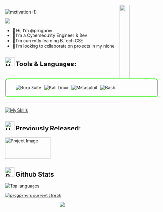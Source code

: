 <img width="25%" align='right' src="https://github.com/user-attachments/assets/9c826dd0-fd72-49ba-af60-e79f64344f59">

![motivation (1)](https://github.com/user-attachments/assets/6453459a-7b0a-4be5-a8d0-399203ba4a4c)

![](https://komarev.com/ghpvc/?username=progprnv)

- 👋 Hi, I’m @progprnv
- 👀 I’m a Cybersecurity Engineer & Dev
- 🌱 I’m currently learning B.Tech CSE
- 💞️ I’m looking to collaborate on projects in my niche



<!--
https://github.com/user-attachments/assets/622506cf-c303-4d6d-9488-0400bb5b4099 -->



## <img src="https://raw.githubusercontent.com/Tarikul-Islam-Anik/Animated-Fluent-Emojis/master/Emojis/Objects/Hammer%20and%20Wrench.png" alt="Hammer and Wrench" width="30" height="30" /> **Tools & Languages:**  


<br>

<div style="border: 2px solid #22F700; border-radius: 10px; padding: 20px; margin-bottom: 20px;">
  <div align="left" style="display: flex; flex-wrap: wrap; justify-content: center; gap: 10px;">
      <img src="https://img.shields.io/badge/Burp_Suite-FF6633?style=for-the-badge&logo=burp-suite&color=000000" alt="Burp Suite" />
      
  <img src="https://img.shields.io/badge/Kali_Linux-557C94?style=for-the-badge&logo=kali-linux&color=000000" alt="Kali Linux" />
<img src="https://img.shields.io/badge/Metasploit-008C8C?style=for-the-badge&logo=metasploit&color=000000" alt="Metasploit" />
   <img src="https://img.shields.io/badge/Bash-4EAA25?style=for-the-badge&logo=gnu-bash&color=000000" alt="Bash" />
      

  </div>
</div>

---



[![My Skills](https://skillicons.dev/icons?i=c,html,css,js,python,kali_linux&perline=13)](#)


## <img src="https://raw.githubusercontent.com/Tarikul-Islam-Anik/Animated-Fluent-Emojis/master/Emojis/Objects/Hammer%20and%20Wrench.png" alt="Hammer and Wrench" width="30" height="30" /> **Previously Released:**  


<img src="https://github.com/user-attachments/assets/5914e7cf-5591-4266-9cb8-06c68dd7058d" alt="Project Image" width="150" height="70">




## <img src="https://raw.githubusercontent.com/Tarikul-Islam-Anik/Animated-Fluent-Emojis/master/Emojis/Travel%20and%20places/Rocket.png" alt="Rocket" width="30" height="30" /> Github Stats 


 
[![Top languages](https://github-readme-mwendwa.vercel.app/api/top-langs/?username=progprnv&layout=compact&count_private=true&theme=blue-green&title_color=00b3ff)](#)

[![progprnv's current streak](https://streak-stats.demolab.com/?user=progprnv&count_private=true&theme=blue-green&title_color=00b3ff)](#)


<p align="center">
     <img src="https://capsule-render.vercel.app/api?type=waving&color=gradient&height=100&section=footer"/>
</p>
<!---
progprnv/progprnv is a ✨ special ✨ repository because its `README.md` (this file) appears on your GitHub profile.
You can click the Preview link to take a look at your changes.
--->
